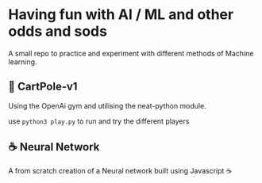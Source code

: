 # Having fun with AI / ML and other odds and sods

A small repo to practice and experiment with different methods of Machine learning.

## 🐍 CartPole-v1

Using the OpenAi gym and utilising the neat-python module.

use `python3 play.py` to run and try the different players

## ☕️ Neural Network

A from scratch creation of a Neural network built using Javascript ☕️ 
